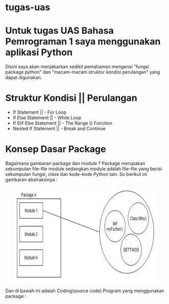 # tugas-uas
# Untuk tugas UAS Bahasa Pemrograman 1 saya menggunakan aplikasi Python
Disini saya akan menjabarkan sedikit pemahaman mengenai "fungsi package python" dan "macam-macam struktur kondisi perulangan" yang dapat digunakan.
# Struktur Kondisi         ||    Perulangan
- If Statement             || - For Loop
- If Else Statement        || - While Loop
- If Elif Else Statement   || - The Range () Function
- Nested If Statement      || - Break and Continue

# Konsep Dasar Package

Bagaimana gambaran package dan module ? Package merupakan sekumpulan file-file module sedangkan module adalah file-file yang berisi sekumpulan fungsi, class dan kode-kode Python lain. So berikut ini gambaran abstraksinya :

<p align="center">
<img src="https://github.com/ekalidia/tugas-uas/blob/master/package.png" width="450" height="300" />
</p>
Dan di bawah ini adalah Coding(source code) Program yang menggunakan package :
